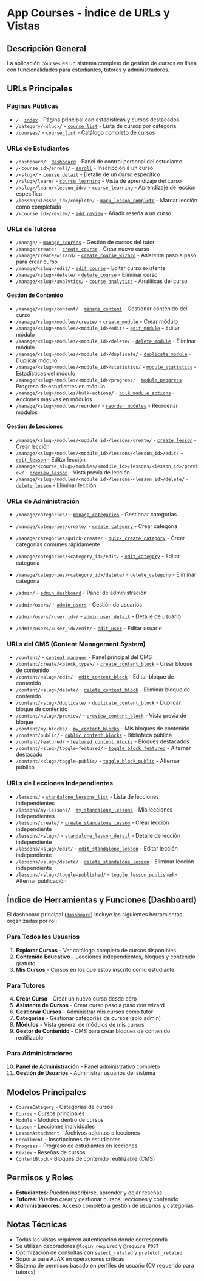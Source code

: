 # App Courses - Índice de URLs y Vistas

## Descripción General
La aplicación `courses` es un sistema completo de gestión de cursos en línea con funcionalidades para estudiantes, tutores y administradores.

## URLs Principales

### Páginas Públicas
- `/` - [`index`](views.py:21) - Página principal con estadísticas y cursos destacados
- `/category/<slug>/` - [`course_list`](views.py:72) - Lista de cursos por categoría
- `/courses/` - [`course_list`](views.py:72) - Catálogo completo de cursos

### URLs de Estudiantes
- `/dashboard/` - [`dashboard`](views.py:177) - Panel de control personal del estudiante
- `/<course_id>/enroll/` - [`enroll`](views.py:153) - Inscripción a un curso
- `/<slug>/` - [`course_detail`](views.py:117) - Detalle de un curso específico
- `/<slug>/learn/` - [`course_learning`](views.py:309) - Vista de aprendizaje del curso
- `/<slug>/learn/<lesson_id>/` - [`course_learning`](views.py:309) - Aprendizaje de lección específica
- `/lesson/<lesson_id>/complete/` - [`mark_lesson_complete`](views.py:414) - Marcar lección como completada
- `/<course_id>/review/` - [`add_review`](views.py:444) - Añadir reseña a un curso

### URLs de Tutores
- `/manage/` - [`manage_courses`](views.py:477) - Gestión de cursos del tutor
- `/manage/create/` - [`create_course`](views.py:509) - Crear nuevo curso
- `/manage/create/wizard/` - [`create_course_wizard`](views.py:528) - Asistente paso a paso para crear curso
- `/manage/<slug>/edit/` - [`edit_course`](views.py:586) - Editar curso existente
- `/manage/<slug>/delete/` - [`delete_course`](views.py:608) - Eliminar curso
- `/manage/<slug>/analytics/` - [`course_analytics`](views.py:667) - Analíticas del curso

#### Gestión de Contenido
- `/manage/<slug>/content/` - [`manage_content`](views.py:714) - Gestionar contenido del curso
- `/manage/<slug>/modules/create/` - [`create_module`](views.py:738) - Crear módulo
- `/manage/<slug>/modules/<module_id>/edit/` - [`edit_module`](views.py:761) - Editar módulo
- `/manage/<slug>/modules/<module_id>/delete/` - [`delete_module`](views.py:782) - Eliminar módulo
- `/manage/<slug>/modules/<module_id>/duplicate/` - [`duplicate_module`](views.py:800) - Duplicar módulo
- `/manage/<slug>/modules/<module_id>/statistics/` - [`module_statistics`](views.py:859) - Estadísticas del módulo
- `/manage/<slug>/modules/<module_id>/progress/` - [`module_progress`](views.py:929) - Progreso de estudiantes en módulo
- `/manage/<slug>/modules/bulk-actions/` - [`bulk_module_actions`](views.py:968) - Acciones masivas en módulos
- `/manage/<slug>/modules/reorder/` - [`reorder_modules`](views.py:839) - Reordenar módulos

#### Gestión de Lecciones
- `/manage/<slug>/modules/<module_id>/lessons/create/` - [`create_lesson`](views.py:1016) - Crear lección
- `/manage/<slug>/modules/<module_id>/lessons/<lesson_id>/edit/` - [`edit_lesson`](views.py:1074) - Editar lección
- `/manage/<course_slug>/modules/<module_id>/lessons/<lesson_id>/preview/` - [`preview_lesson`](views.py:2234) - Vista previa de lección
- `/manage/<slug>/modules/<module_id>/lessons/<lesson_id>/delete/` - [`delete_lesson`](views.py:1134) - Eliminar lección

### URLs de Administración
- `/manage/categories/` - [`manage_categories`](views.py:1154) - Gestionar categorías
- `/manage/categories/create/` - [`create_category`](views.py:1172) - Crear categoría
- `/manage/categories/quick-create/` - [`quick_create_category`](views.py:1217) - Crear categorías comunes rápidamente
- `/manage/categories/<category_id>/edit/` - [`edit_category`](views.py:1275) - Editar categoría
- `/manage/categories/<category_id>/delete/` - [`delete_category`](views.py:1299) - Eliminar categoría

- `/admin/` - [`admin_dashboard`](views.py:1327) - Panel de administración
- `/admin/users/` - [`admin_users`](views.py:1356) - Gestión de usuarios
- `/admin/users/<user_id>/` - [`admin_user_detail`](views.py:1395) - Detalle de usuario
- `/admin/users/<user_id>/edit/` - [`edit_user`](views.py:1415) - Editar usuario

### URLs del CMS (Content Management System)
- `/content/` - [`content_manager`](views.py:1440) - Panel principal del CMS
- `/content/create/<block_type>/` - [`create_content_block`](views.py:1527) - Crear bloque de contenido
- `/content/<slug>/edit/` - [`edit_content_block`](views.py:1679) - Editar bloque de contenido
- `/content/<slug>/delete/` - [`delete_content_block`](views.py:1825) - Eliminar bloque de contenido
- `/content/<slug>/duplicate/` - [`duplicate_content_block`](views.py:1938) - Duplicar bloque de contenido
- `/content/<slug>/preview/` - [`preview_content_block`](views.py:2005) - Vista previa de bloque
- `/content/my-blocks/` - [`my_content_blocks`](views.py:1845) - Mis bloques de contenido
- `/content/public/` - [`public_content_blocks`](views.py:1884) - Biblioteca pública
- `/content/featured/` - [`featured_content_blocks`](views.py:1927) - Bloques destacados
- `/content/<slug>/toggle-featured/` - [`toggle_block_featured`](views.py:1970) - Alternar destacado
- `/content/<slug>/toggle-public/` - [`toggle_block_public`](views.py:1987) - Alternar público

### URLs de Lecciones Independientes
- `/lessons/` - [`standalone_lessons_list`](views.py:2025) - Lista de lecciones independientes
- `/lessons/my-lessons/` - [`my_standalone_lessons`](views.py:2123) - Mis lecciones independientes
- `/lessons/create/` - [`create_standalone_lesson`](views.py:2140) - Crear lección independiente
- `/lessons/<slug>/` - [`standalone_lesson_detail`](views.py:2106) - Detalle de lección independiente
- `/lessons/<slug>/edit/` - [`edit_standalone_lesson`](views.py:2175) - Editar lección independiente
- `/lessons/<slug>/delete/` - [`delete_standalone_lesson`](views.py:2212) - Eliminar lección independiente
- `/lessons/<slug>/toggle-published/` - [`toggle_lesson_published`](views.py:2249) - Alternar publicación

## Índice de Herramientas y Funciones (Dashboard)

El dashboard principal ([`dashboard`](views.py:177)) incluye las siguientes herramientas organizadas por rol:

### Para Todos los Usuarios
1. **Explorar Cursos** - Ver catálogo completo de cursos disponibles
2. **Contenido Educativo** - Lecciones independientes, bloques y contenido gratuito
3. **Mis Cursos** - Cursos en los que estoy inscrito como estudiante

### Para Tutores
4. **Crear Curso** - Crear un nuevo curso desde cero
5. **Asistente de Cursos** - Crear curso paso a paso con wizard
6. **Gestionar Cursos** - Administrar mis cursos como tutor
7. **Categorías** - Gestionar categorías de cursos (solo admin)
8. **Módulos** - Vista general de módulos de mis cursos
9. **Gestor de Contenido** - CMS para crear bloques de contenido reutilizable

### Para Administradores
10. **Panel de Administración** - Panel administrativo completo
11. **Gestión de Usuarios** - Administrar usuarios del sistema

## Modelos Principales

- `CourseCategory` - Categorías de cursos
- `Course` - Cursos principales
- `Module` - Módulos dentro de cursos
- `Lesson` - Lecciones individuales
- `LessonAttachment` - Archivos adjuntos a lecciones
- `Enrollment` - Inscripciones de estudiantes
- `Progress` - Progreso de estudiantes en lecciones
- `Review` - Reseñas de cursos
- `ContentBlock` - Bloques de contenido reutilizable (CMS)

## Permisos y Roles

- **Estudiantes**: Pueden inscribirse, aprender y dejar reseñas
- **Tutores**: Pueden crear y gestionar cursos, lecciones y contenido
- **Administradores**: Acceso completo a gestión de usuarios y categorías

## Notas Técnicas

- Todas las vistas requieren autenticación donde corresponda
- Se utilizan decoradores `@login_required` y `@require_POST`
- Optimización de consultas con `select_related` y `prefetch_related`
- Soporte para AJAX en operaciones críticas
- Sistema de permisos basado en perfiles de usuario (CV requerido para tutores)